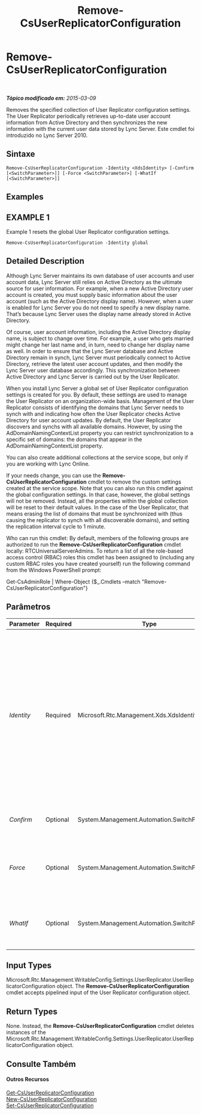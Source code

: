 ﻿---
title: Remove-CsUserReplicatorConfiguration
TOCTitle: Remove-CsUserReplicatorConfiguration
ms:assetid: 26c3a357-558f-406f-8df3-059911f771f0
ms:mtpsurl: https://technet.microsoft.com/pt-br/library/Gg425738(v=OCS.15)
ms:contentKeyID: 49306186
ms.date: 05/19/2016
mtps_version: v=OCS.15
ms.translationtype: HT
---

# Remove-CsUserReplicatorConfiguration

 

_**Tópico modificado em:** 2015-03-09_

Removes the specified collection of User Replicator configuration settings. The User Replicator periodically retrieves up-to-date user account information from Active Directory and then synchronizes the new information with the current user data stored by Lync Server. Este cmdlet foi introduzido no Lync Server 2010.

## Sintaxe

    Remove-CsUserReplicatorConfiguration -Identity <XdsIdentity> [-Confirm [<SwitchParameter>]] [-Force <SwitchParameter>] [-WhatIf [<SwitchParameter>]]

## Examples

## EXAMPLE 1

Example 1 resets the global User Replicator configuration settings.

    Remove-CsUserReplicatorConfiguration -Identity global

## Detailed Description

Although Lync Server maintains its own database of user accounts and user account data, Lync Server still relies on Active Directory as the ultimate source for user information. For example, when a new Active Directory user account is created, you must supply basic information about the user account (such as the Active Directory display name). However, when a user is enabled for Lync Server you do not need to specify a new display name. That’s because Lync Server uses the display name already stored in Active Directory.

Of course, user account information, including the Active Directory display name, is subject to change over time. For example, a user who gets married might change her last name and, in turn, need to change her display name as well. In order to ensure that the Lync Server database and Active Directory remain in synch, Lync Server must periodically connect to Active Directory, retrieve the latest user account updates, and then modify the Lync Server user database accordingly. This synchronization between Active Directory and Lync Server is carried out by the User Replicator.

When you install Lync Server a global set of User Replicator configuration settings is created for you. By default, these settings are used to manage the User Replicator on an organization-wide basis. Management of the User Replicator consists of identifying the domains that Lync Server needs to synch with and indicating how often the User Replicator checks Active Directory for user account updates. By default, the User Replicator discovers and synchs with all available domains. However, by using the AdDomainNamingContextList property you can restrict synchronization to a specific set of domains: the domains that appear in the AdDomainNamingContextList property.

You can also create additional collections at the service scope, but only if you are working with Lync Online.

If your needs change, you can use the **Remove-CsUserReplicatorConfiguration** cmdlet to remove the custom settings created at the service scope. Note that you can also run this cmdlet against the global configuration settings. In that case, however, the global settings will not be removed. Instead, all the properties within the global collection will be reset to their default values. In the case of the User Replicator, that means erasing the list of domains that must be synchronized with (thus causing the replicator to synch with all discoverable domains), and setting the replication interval cycle to 1 minute.

Who can run this cmdlet: By default, members of the following groups are authorized to run the **Remove-CsUserReplicatorConfiguration** cmdlet locally: RTCUniversalServerAdmins. To return a list of all the role-based access control (RBAC) roles this cmdlet has been assigned to (including any custom RBAC roles you have created yourself) run the following command from the Windows PowerShell prompt:

Get-CsAdminRole | Where-Object {$\_.Cmdlets –match "Remove-CsUserReplicatorConfiguration"}

## Parâmetros


<table>
<colgroup>
<col style="width: 25%" />
<col style="width: 25%" />
<col style="width: 25%" />
<col style="width: 25%" />
</colgroup>
<thead>
<tr class="header">
<th>Parameter</th>
<th>Required</th>
<th>Type</th>
<th>Description</th>
</tr>
</thead>
<tbody>
<tr class="odd">
<td><p><em>Identity</em></p></td>
<td><p>Required</p></td>
<td><p>Microsoft.Rtc.Management.Xds.XdsIdentity</p></td>
<td><p>Unique identifier of the User Replicator configuration settings to be removed. To remove settings at the service scope, use syntax similar to this: -Identity &quot;service:Registrar:atl-cs-001.litwareinc.com&quot;. (Note that you can only remove service-scoped setting if you are using Lync Online). To reset the global settings, use this syntax: -Identity global. You cannot use wildcards when specifying an Identity.</p></td>
</tr>
<tr class="even">
<td><p><em>Confirm</em></p></td>
<td><p>Optional</p></td>
<td><p>System.Management.Automation.SwitchParameter</p></td>
<td><p>Solicita confirmação antes da execução do comando.</p></td>
</tr>
<tr class="odd">
<td><p><em>Force</em></p></td>
<td><p>Optional</p></td>
<td><p>System.Management.Automation.SwitchParameter</p></td>
<td><p>Suppresses the display of any non-fatal error message that might arise when running the command.</p></td>
</tr>
<tr class="even">
<td><p><em>WhatIf</em></p></td>
<td><p>Optional</p></td>
<td><p>System.Management.Automation.SwitchParameter</p></td>
<td><p>Descreve o que aconteceria se o comando fosse executado sem ser executado de fato.</p></td>
</tr>
</tbody>
</table>


## Input Types

Microsoft.Rtc.Management.WritableConfig.Settings.UserReplicator.UserReplicatorConfiguration object. The **Remove-CsUserReplicatorConfiguration** cmdlet accepts pipelined input of the User Replicator configuration object.

## Return Types

None. Instead, the **Remove-CsUserReplicatorConfiguration** cmdlet deletes instances of the Microsoft.Rtc.Management.WritableConfig.Settings.UserReplicator.UserReplicatorConfiguration object.

## Consulte Também

#### Outros Recursos

[Get-CsUserReplicatorConfiguration](get-csuserreplicatorconfiguration.md)  
[New-CsUserReplicatorConfiguration](new-csuserreplicatorconfiguration.md)  
[Set-CsUserReplicatorConfiguration](set-csuserreplicatorconfiguration.md)


